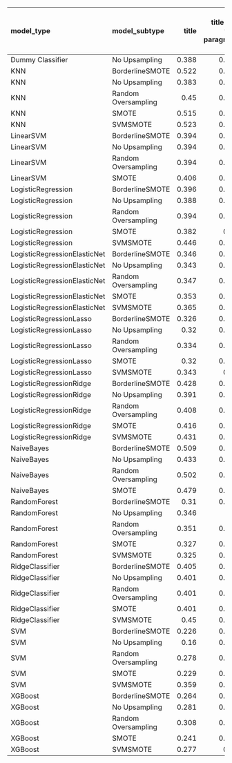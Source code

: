 | model_type                   | model_subtype       |   title |   title and first paragraph |   title and 5 sentences |   title and 10 sentences |   title and first sentence each paragraph | raw text   |
|:-----------------------------|:--------------------|--------:|----------------------------:|------------------------:|-------------------------:|------------------------------------------:|:-----------|
| Dummy Classifier             | No Upsampling       |   0.388 |                       0.395 |                   0.376 |                    0.386 |                                     0.36  | 0.379      |
| KNN                          | BorderlineSMOTE     |   0.522 |                       0.472 |                   0.502 |                    0.487 |                                     0.459 | 0.503      |
| KNN                          | No Upsampling       |   0.383 |                       0.146 |                   0.081 |                    0.186 |                                     0.128 | 0.037      |
| KNN                          | Random Oversampling |   0.45  |                       0.277 |                   0.311 |                    0.3   |                                     0.307 | 0.143      |
| KNN                          | SMOTE               |   0.515 |                       0.491 |                   0.502 |                    0.502 |                                     0.451 | 0.503      |
| KNN                          | SVMSMOTE            |   0.523 |                       0.456 |                   0.502 |                    0     |                                     0.452 | 0.500      |
| LinearSVM                    | BorderlineSMOTE     |   0.394 |                       0.392 |                   0.387 |                    0.432 |                                     0.42  | 0.476      |
| LinearSVM                    | No Upsampling       |   0.394 |                       0.384 |                   0.387 |                    0.432 |                                     0.42  | 0.476      |
| LinearSVM                    | Random Oversampling |   0.394 |                       0.384 |                   0.387 |                    0.432 |                                     0.42  | 0.476      |
| LinearSVM                    | SMOTE               |   0.406 |                       0.401 |                   0.387 |                    0.432 |                                     0.42  | 0.476      |
| LogisticRegression           | BorderlineSMOTE     |   0.396 |                       0.387 |                   0.387 |                    0.423 |                                     0.432 | 0.475      |
| LogisticRegression           | No Upsampling       |   0.388 |                       0.376 |                   0.358 |                    0.424 |                                     0.42  | 0.443      |
| LogisticRegression           | Random Oversampling |   0.394 |                       0.391 |                   0.388 |                    0.424 |                                     0.422 | 0.468      |
| LogisticRegression           | SMOTE               |   0.382 |                       0.37  |                   0.395 |                    0.433 |                                     0.425 | 0.465      |
| LogisticRegression           | SVMSMOTE            |   0.446 |                       0.383 |                   0.382 |                    0.411 |                                     0.442 | 0.486      |
| LogisticRegressionElasticNet | BorderlineSMOTE     |   0.346 |                       0.395 |                   0.402 |                    0.428 |                                     0.479 | 0.434      |
| LogisticRegressionElasticNet | No Upsampling       |   0.343 |                       0.371 |                   0.379 |                    0.416 |                                     0.451 | 0.425      |
| LogisticRegressionElasticNet | Random Oversampling |   0.347 |                       0.391 |                   0.399 |                    0.426 |                                     0.489 | 0.442      |
| LogisticRegressionElasticNet | SMOTE               |   0.353 |                       0.393 |                   0.407 |                    0.428 |                                     0.496 | 0.434      |
| LogisticRegressionElasticNet | SVMSMOTE            |   0.365 |                       0.395 |                   0.394 |                    0.433 |                                     0.489 | 0.482      |
| LogisticRegressionLasso      | BorderlineSMOTE     |   0.326 |                       0.405 |                   0.332 |                    0.421 |                                     0.435 | 0.456      |
| LogisticRegressionLasso      | No Upsampling       |   0.32  |                       0.403 |                   0.324 |                    0.413 |                                     0.424 | 0.452      |
| LogisticRegressionLasso      | Random Oversampling |   0.334 |                       0.401 |                   0.328 |                    0.433 |                                     0.454 | 0.480      |
| LogisticRegressionLasso      | SMOTE               |   0.32  |                       0.417 |                   0.324 |                    0.439 |                                     0.434 | 0.462      |
| LogisticRegressionLasso      | SVMSMOTE            |   0.343 |                       0.42  |                   0.399 |                    0.457 |                                     0.481 | 0.487      |
| LogisticRegressionRidge      | BorderlineSMOTE     |   0.428 |                       0.439 |                   0.411 |                    0.456 |                                     0.42  | 0.467      |
| LogisticRegressionRidge      | No Upsampling       |   0.391 |                       0.418 |                   0.399 |                    0.455 |                                     0.398 | 0.460      |
| LogisticRegressionRidge      | Random Oversampling |   0.408 |                       0.434 |                   0.416 |                    0.466 |                                     0.413 | 0.465      |
| LogisticRegressionRidge      | SMOTE               |   0.416 |                       0.438 |                   0.417 |                    0.464 |                                     0.424 | 0.461      |
| LogisticRegressionRidge      | SVMSMOTE            |   0.431 |                       0.403 |                   0.396 |                    0.448 |                                     0.435 | 0.473      |
| NaiveBayes                   | BorderlineSMOTE     |   0.509 |                       0.509 |                   0.549 |                    0.577 |                                     0.577 | **0.629**  |
| NaiveBayes                   | No Upsampling       |   0.433 |                       0.395 |                   0.396 |                    0.411 |                                     0.418 | 0.401      |
| NaiveBayes                   | Random Oversampling |   0.502 |                       0.543 |                   0.553 |                    0.577 |                                     0.594 | 0.625      |
| NaiveBayes                   | SMOTE               |   0.479 |                       0.503 |                   0.547 |                    0.589 |                                     0.588 | 0.615      |
| RandomForest                 | BorderlineSMOTE     |   0.31  |                       0.427 |                   0.409 |                    0.443 |                                     0.409 | 0.451      |
| RandomForest                 | No Upsampling       |   0.346 |                       0.4   |                   0.402 |                    0.413 |                                     0.374 | 0.444      |
| RandomForest                 | Random Oversampling |   0.351 |                       0.457 |                   0.43  |                    0.476 |                                     0.446 | 0.502      |
| RandomForest                 | SMOTE               |   0.327 |                       0.421 |                   0.398 |                    0.446 |                                     0.396 | 0.473      |
| RandomForest                 | SVMSMOTE            |   0.325 |                       0.396 |                   0.373 |                    0.462 |                                     0.365 | 0.470      |
| RidgeClassifier              | BorderlineSMOTE     |   0.405 |                       0.427 |                   0.412 |                    0.459 |                                     0.424 | 0.463      |
| RidgeClassifier              | No Upsampling       |   0.401 |                       0.431 |                   0.412 |                    0.459 |                                     0.424 | 0.463      |
| RidgeClassifier              | Random Oversampling |   0.401 |                       0.431 |                   0.412 |                    0.459 |                                     0.424 | 0.463      |
| RidgeClassifier              | SMOTE               |   0.401 |                       0.431 |                   0.412 |                    0.459 |                                     0.424 | 0.463      |
| RidgeClassifier              | SVMSMOTE            |   0.45  |                       0.418 |                   0.402 |                    0.446 |                                     0.435 | 0.508      |
| SVM                          | BorderlineSMOTE     |   0.226 |                       0.017 |                   0.024 |                    0.059 |                                     0.072 | 0.160      |
| SVM                          | No Upsampling       |   0.16  |                       0.008 |                   0.032 |                    0.142 |                                     0.142 | 0.257      |
| SVM                          | Random Oversampling |   0.278 |                       0.033 |                   0.041 |                    0.218 |                                     0.166 | 0.338      |
| SVM                          | SMOTE               |   0.229 |                       0.017 |                   0.024 |                    0.067 |                                     0.043 | 0.182      |
| SVM                          | SVMSMOTE            |   0.359 |                       0.017 |                   0.024 |                    0.04  |                                     0.024 | 0.144      |
| XGBoost                      | BorderlineSMOTE     |   0.264 |                       0.396 |                   0.37  |                    0.399 |                                     0.412 | 0.440      |
| XGBoost                      | No Upsampling       |   0.281 |                       0.406 |                   0.359 |                    0.399 |                                     0.425 | 0.465      |
| XGBoost                      | Random Oversampling |   0.308 |                       0.456 |                   0.401 |                    0.431 |                                     0.452 | 0.465      |
| XGBoost                      | SMOTE               |   0.241 |                       0.418 |                   0.364 |                    0.429 |                                     0.413 | 0.488      |
| XGBoost                      | SVMSMOTE            |   0.277 |                       0.42  |                   0.364 |                    0.407 |                                     0.432 | 0.486      |
